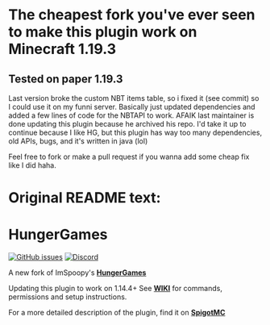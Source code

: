 # The cheapest fork you've ever seen to make this plugin work on Minecraft 1.19.3
## Tested on paper 1.19.3 

Last version broke the custom NBT items table, so i fixed it (see commit) so I could use it on my funni server.
Basically just updated dependencies and added a few lines of code for the NBTAPI to work.
AFAIK last maintainer is done updating this plugin because he archived his repo.
I'd take it up to continue because I like HG, but this plugin has way too many dependencies, old APIs, bugs, and it's written in java (lol) 

Feel free to fork or make a pull request if you wanna add some cheap fix like I did haha.


# Original README text: 

# HungerGames
[![GitHub issues](https://img.shields.io/bitbucket/issues/ShaneBeeStudios/HungerGames.svg?style=for-the-badge)](https://github.com/JT122406/HungerGames/issues)
[![Discord](https://img.shields.io/discord/425192525091831808.svg?style=for-the-badge)](https://discord.gg/xCYpScW8Kc)



A new fork of ImSpoopy's [**HungerGames**](https://github.com/ImSpoopy/Hungergames)

Updating this plugin to work on 1.14.4+
See [**WIKI**](https://github.com/ShaneBeeStudios/HungerGames/wiki) for commands, permissions and setup instructions.

For a more detailed description of the plugin, find it on [**SpigotMC**](https://www.spigotmc.org/resources/hungergames.65942/)
